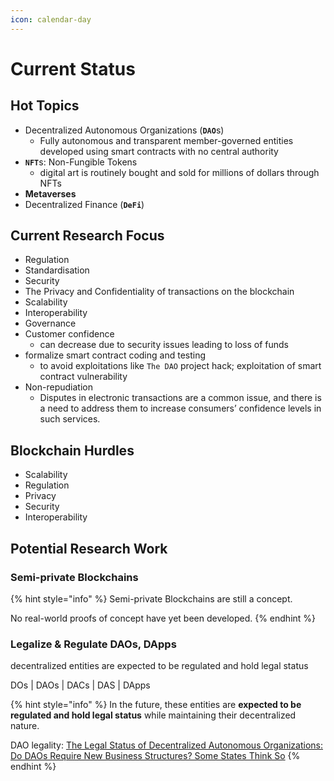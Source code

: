 ```yaml
---
icon: calendar-day
---
```


# Current Status

## Hot Topics &#x20;

* Decentralized Autonomous Organizations (**`DAO`**&#x73;)
  * Fully autonomous and transparent member-governed entities developed using smart contracts with no central authority
* **`NFT`**&#x73;: Non-Fungible Tokens
  * digital art is routinely bought and sold for millions of dollars through NFTs&#x20;
* **Metaverses**&#x20;
* Decentralized Finance (**`DeFi`**)



## Current Research Focus

* Regulation
* Standardisation&#x20;
* Security
* The Privacy and Confidentiality of transactions on the blockchain
* Scalability&#x20;
* Interoperability
* Governance
* Customer confidence
  * can decrease due to security issues leading to loss of funds
* formalize smart contract coding and testing
  * to avoid exploitations like  `The DAO` project hack; exploitation of smart contract vulnerability
* Non-repudiation
  * Disputes in electronic transactions are a common issue, and there is a need to address them to increase consumers’ confidence levels in such services.



## Blockchain Hurdles

* Scalability
* Regulation
* Privacy
* Security
* Interoperability



## Potential Research Work

### Semi-private Blockchains

{% hint style="info" %}
Semi-private Blockchains are still a concept.

No real-world proofs of concept have yet been developed.
{% endhint %}

### Legalize & Regulate DAOs, DApps

decentralized entities are expected to be regulated and hold legal status

DOs | DAOs | DACs | DAS | DApps

{% hint style="info" %}
In the future, these entities are **expected to be regulated and hold legal status** while maintaining their decentralized nature.

DAO legality: [The Legal Status of Decentralized Autonomous Organizations: Do DAOs Require New Business Structures? Some States Think So](https://fedsoc.org/commentary/fedsoc-blog/the-legal-status-of-decentralized-autonomous-organizations-do-daos-require-new-business-structures-some-states-think-so)
{% endhint %}

